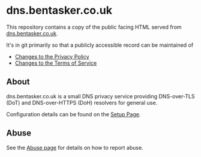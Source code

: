 dns.bentasker.co.uk
======================

This repository contains a copy of the public facing HTML served from [dns.bentasker.co.uk](https://dns.bentasker.co.uk).

It's in git primarily so that a publicly accessible record can be maintained of

- [Changes to the Privacy Policy](https://github.com/bentasker/dns.bentasker.co.uk/commits/master/output/privacypolicy.html)
- [Changes to the Terms of Service](https://github.com/bentasker/dns.bentasker.co.uk/commits/master/output/tos.html)


About
------

dns.bentasker.co.uk is a small DNS privacy service providing DNS-over-TLS (DoT) and DNS-over-HTTPS (DoH) resolvers for general use.

Configuration details can be found on the [Setup Page](https://dns.bentasker.co.uk/setup.html).


Abuse
-------

See the [Abuse page](https://dns.bentasker.co.uk/abuse.html) for details on how to report abuse.


